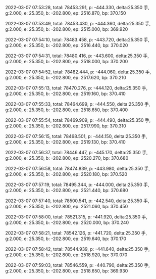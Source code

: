 2022-03-07 07:53:28, total: 78453.291, p: -444.330, delta:25.350 手, g:2.000, e: 25.350, b: -202.800, ep: 2516.870, bp: 370.150

2022-03-07 07:53:49, total: 78453.430, p: -444.360, delta:25.350 手, g:2.000, e: 25.350, b: -202.800, ep: 2515.000, bp: 369.920

2022-03-07 07:54:10, total: 78483.458, p: -443.720, delta:25.350 手, g:2.000, e: 25.350, b: -202.800, ep: 2516.440, bp: 370.020

2022-03-07 07:54:31, total: 78480.416, p: -443.600, delta:25.350 手, g:2.000, e: 25.350, b: -202.800, ep: 2518.000, bp: 370.200

2022-03-07 07:54:52, total: 78482.444, p: -444.060, delta:25.350 手, g:2.000, e: 25.350, b: -202.800, ep: 2517.620, bp: 370.210

2022-03-07 07:55:13, total: 78470.276, p: -444.120, delta:25.350 手, g:2.000, e: 25.350, b: -202.800, ep: 2519.160, bp: 370.410

2022-03-07 07:55:33, total: 78464.699, p: -444.550, delta:25.350 手, g:2.000, e: 25.350, b: -202.800, ep: 2518.650, bp: 370.400

2022-03-07 07:55:54, total: 78469.909, p: -444.490, delta:25.350 手, g:2.000, e: 25.350, b: -202.800, ep: 2517.990, bp: 370.310

2022-03-07 07:56:15, total: 78468.501, p: -444.150, delta:25.350 手, g:2.000, e: 25.350, b: -202.800, ep: 2519.130, bp: 370.410

2022-03-07 07:56:37, total: 78446.447, p: -445.170, delta:25.350 手, g:2.000, e: 25.350, b: -202.800, ep: 2520.270, bp: 370.680

2022-03-07 07:56:58, total: 78474.839, p: -443.980, delta:25.350 手, g:2.000, e: 25.350, b: -202.800, ep: 2520.180, bp: 370.520

2022-03-07 07:57:19, total: 78495.344, p: -444.000, delta:25.350 手, g:2.000, e: 25.350, b: -202.800, ep: 2521.440, bp: 370.680

2022-03-07 07:57:40, total: 78500.541, p: -442.540, delta:25.350 手, g:2.000, e: 25.350, b: -202.800, ep: 2521.060, bp: 370.450

2022-03-07 07:58:00, total: 78521.315, p: -441.920, delta:25.350 手, g:2.000, e: 25.350, b: -202.800, ep: 2520.000, bp: 370.240

2022-03-07 07:58:21, total: 78542.126, p: -441.720, delta:25.350 手, g:2.000, e: 25.350, b: -202.800, ep: 2519.640, bp: 370.170

2022-03-07 07:58:42, total: 78544.939, p: -441.640, delta:25.350 手, g:2.000, e: 25.350, b: -202.800, ep: 2518.920, bp: 370.070

2022-03-07 07:59:03, total: 78546.559, p: -440.790, delta:25.350 手, g:2.000, e: 25.350, b: -202.800, ep: 2518.650, bp: 369.930